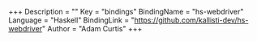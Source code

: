 +++
Description = ""
Key = "bindings"
BindingName = "hs-webdriver"
Language = "Haskell"
BindingLink = "https://github.com/kallisti-dev/hs-webdriver"
Author = "Adam Curtis"
+++
